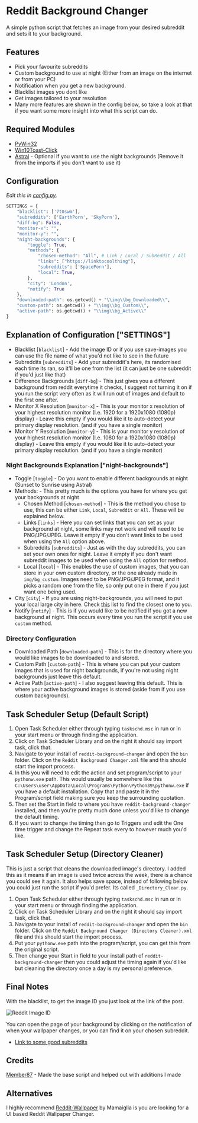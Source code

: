 # Reddit Background Changer
A simple python script that fetches an image from your desired subreddit and sets it to your background.

## Features
- Pick your favourite subreddits
- Custom background to use at night (Either from an image on the internet or from your PC)
- Notification when you get a new background.
- Blacklist images you dont like
- Get images tailored to your resolution
- Many more features are shown in the config below, so take a look at that if you want some more insight into what this script can do.

## Required Modules
- [PyWin32](https://pypi.org/project/pywin32/)
- [Win10Toast-Click](https://pypi.org/project/win10toast-click/)
- [Astral](https://pypi.org/project/astral/) - Optional if you want to use the night backgrounds (Remove it from the imports if you don't want to use it)

## Configuration
*Edit this in [config.py](https://github.com/coredev-uk/reddit-background-changer/blob/main/config.py#L3).*
```python
SETTINGS = {
    "blacklist": ['7t0swm'],
    "subreddits": ['EarthPorn', 'SkyPorn'],
    "diff-bg": False,
    "monitor-x": "",
    "monitor-y": "",
    "night-backgrounds": {
        "toggle": True,
        "methods": {
            "chosen-method": "All", # Link / Local / SubReddit / All
            "links": ["https://linktocoolthing"],
            "subreddits": ['SpacePorn'],
            "local": True,
        },
        "city": 'London',
        "notify": True
    },
    "downloaded-path": os.getcwd() + "\\img\\bg_Downloaded\\",
    "custom-path": os.getcwd() + "\\img\\bg_Custom\\",
    "active-path": os.getcwd() + "\\img\\bg_Active\\"
}
```

## Explanation of Configuration ["SETTINGS"]
- Blacklist [`blacklist`] -  Add the image ID or if you use save-images you can use the file name of what you'd not like to see in the future
- Subreddits [`subreddits`] - Add your subreddit's here, its randomised each time its ran, so it'll be one from the list (it can just be one subreddit if you'd just like that)
- Difference Backgrounds [`diff-bg`] - This just gives you a different background from reddit everytime it checks, I suggest not turning it on if you run the script very often as it will run out of images and default to the first one after.
- Monitor X Resolution [`monitor-x`] - This is your monitor x resolution of your highest resolution monitor (I.e. 1920 for a 1920x1080 (1080p) display) - Leave this empty if you would like it to auto-detect your primary display resolution. (and if you have a single monitor)
- Monitor Y Resolution [`monitor-y`] - This is your monitor y resolution of your highest resolution monitor (I.e. 1080 for a 1920x1080 (1080p) display) - Leave this empty if you would like it to auto-detect your primary display resolution. (and if you have a single monitor)

### Night Backgrounds Explanation ["night-backgrounds"]
- Toggle [`toggle`] - Do you want to enable different backgrounds at night (Sunset to Sunrise using Astral)
- Methods: - This pretty much is the options you have for where you get your backgrounds at night
    - Chosen Method [`chosen-method`] - This is the method you chose to use, this can be either `Link`, `Local`, `Subreddit` or `All`. These will be explained below.
    - Links [`links`] - Here you can set links that you can set as your background at night, some links may not work and will need to be PNG/JPG/JPEG. Leave it empty if you don't want links to be used when using the `All` option above.
    - Subreddits [`subreddits`] - Just as with the day subreddits, you can set your own ones for night. Leave it empty if you don't want subreddit images to be used when using the `All` option for method.
    - Local [`local`] - This enables the use of custom images, that you can store in your own custom directory, or the one already made in `img/bg_custom`. Images need to be PNG/JPG/JPEG format, and it picks a random one from the file, so only put one in there if you just want one being used.
- City [`city`] - If you are using night-backgrounds, you will need to put your local large city in here. Check [this](https://astral.readthedocs.io/en/latest/#cities) list to find the closest one to you.
- Notify [`notify`] - This is if you would like to be notified if you got a new background at night. This occurs every time you run the script if you use `custom` method.

### Directory Configuration
- Downloaded Path [`downloaded-path`] - This is for the directory where you would like images to be downloaded to and stored.
- Custom Path [`custom-path`] - This is where you can put your custom images that is used for night backgrounds, if you're not using night backgrounds just leave this default.
- Active Path [`active-path`] - I also suggest leaving this default. This is where your active background images is stored (aside from if you use custom backgrounds).

## Task Scheduler Setup (Default Script)
1. Open Task Scheduler either through typing `taskschd.msc` in run or in your start menu or through finding the application.
2. Click on Task Scheduler Library and on the right it should say import task, click that.
3. Navigate to your install of `reddit-background-changer` and open the `bin` folder. Click on the `Reddit Background Changer.xml` file and this should start the import process.
4. In this you will need to edit the action and set program/script to your `pythonw.exe` path. This would usually be somewhere like this `C:\Users\user\AppData\Local\Programs\Python\Python39\pythonw.exe` if you have a default installation. Copy that and paste it in the Program/script field making sure you keep the surrounding quotation.
5. Then set the Start in field to where you have `reddit-background-changer` installed, and then you're pretty much done unless you'd like to change the default timing.
6. If you want to change the timing then go to Triggers and edit the One time trigger and change the Repeat task every to however much you'd like.

## Task Scheduler Setup (Directory Cleaner)
This is just a script that cleans the downloaded image's directory. I added this as it means if an image is used twice across the week, there is a chance you could see it again. It also helps save space, instead of following below you could just run the script if you'd prefer. Its called `_Directory_Clear.py`.
1. Open Task Scheduler either through typing `taskschd.msc` in run or in your start menu or through finding the application.
2. Click on Task Scheduler Library and on the right it should say import task, click that.
3. Navigate to your install of `reddit-background-changer` and open the `bin` folder. Click on the `Reddit Background Changer (Directory Cleaner).xml` file and this should start the import process.
4. Put your `pythonw.exe` path into the program/script, you can get this from the original script.
5. Then change your Start in field to your install path of `reddit-background-changer` then you could adjust the timing again if you'd like but cleaning the directory once a day is my personal preference.


## Final Notes
With the blacklist, to get the image ID you just look at the link of the post.

![Reddit Image ID](https://i.imgur.com/E2AQYv0.png "Reddit Image ID")

You can open the page of your background by clicking on the notification of when your wallpaper changes, or you can find it on your chosen subreddit.
- [Link to some good subreddits](https://www.reddit.com/r/sfwpornnetwork/wiki/network)

## Credits
[Member87](https://github.com/member87) - Made the base script and helped out with additions I made

## Alternatives
I highly recommend [Reddit-Wallpaper](https://github.com/Mamiglia/Reddit-Wallpaper) by Mamaiglia is you are looking for a UI based Reddit Wallpaper Changer.
